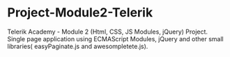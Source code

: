 # Project-Module2-Telerik
Telerik Academy - Module 2 (Html, CSS, JS Modules, jQuery) Project. Single page application using ECMAScript Modules, jQuery and other small libraries( easyPaginate.js and awesompletete.js).
